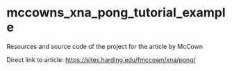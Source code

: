 # mccowns_xna_pong_tutorial_example
Resources and source code of the project for the article by McCown

Direct link to article: https://sites.harding.edu/fmccown/xna/pong/
